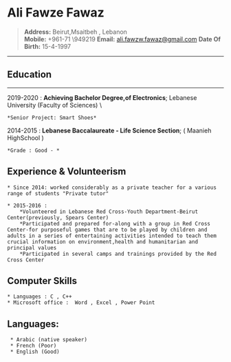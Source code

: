 # Ali Fawze Fawaz

> **Address:** Beirut,Msaitbeh , Lebanon \
> **Mobile:** +961-71 \949219
> **Email:** ali.fawzw.fawaz@gmail.com
> **Date Of Birth:** 15-4-1997

---

## Education

---

2019-2020
: **Achieving Bachelor Degree,of Electronics**; Lebanese University (Faculty of Sciences) \

    *Senior Project: Smart Shoes*

2014-2015
: **Lebanese Baccalaureate - Life Science Section**; ( Maanieh HighSchool )

    *Grade : Good - *

## Experience & Volunteerism

    * Since 2014: worked considerably as a private teacher for a various range of students "Private tutor"

    * 2015-2016 :
        *Volunteered in Lebanese Red Cross-Youth Department-Beirut Center(previously, Spears Center)
        *Participated and prepared for-along with a group in Red Cross Center-for purposeful games that are to be played by children and adults in a series of entertaining activities intended to teach them crucial information on environment,health and humanitarian and principal values
        *Participated in several camps and trainings provided by the Red Cross Center

## Computer Skills

    * Languages : C , C++
    * Microsoft office :  Word , Excel , Power Point

## Languages:

     * Arabic (native speaker)
     * French (Poor)
     * English (Good)
